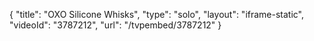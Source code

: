 {
    "title": "OXO Silicone Whisks",
    "type": "solo",
    "layout": "iframe-static",
    "videoId": "3787212",
    "url": "\/tvpembed\/3787212"
}